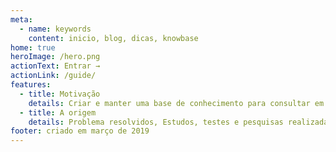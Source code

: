 ```yaml
---
meta:
  - name: keywords
    content: inicio, blog, dicas, knowbase
home: true
heroImage: /hero.png
actionText: Entrar →
actionLink: /guide/
features:
  - title: Motivação
    details: Criar e manter uma base de conhecimento para consultar em qualquer lugar e a qualquer hora.
  - title: A origem
    details: Problema resolvidos, Estudos, testes e pesquisas realizadas por mim é a origem dos assuntos que irei compartilhar aqui.
footer: criado em março de 2019
---
```


